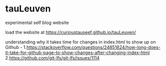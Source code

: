 # tauLeuven
experimental self blog website

load the website at https://curioustauseef.github.io/tauLeuven/


understanding why it takes time for changes in index.html to show up
on Github -
1.https://stackoverflow.com/questions/24851824/how-long-does-it-take-for-github-page-to-show-changes-after-changing-index-html
2.https://github.com/git-lfs/git-lfs/issues/1114
